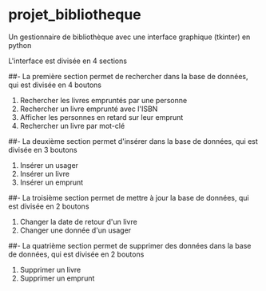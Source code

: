 # projet_bibliotheque
Un gestionnaire de bibliothèque avec une interface graphique (tkinter) en python

L'interface est divisée en 4 sections

##- La première section permet de rechercher dans la base de données, qui est divisée en 4 boutons
  1. Rechercher les livres empruntés par une personne
  2. Rechercher un livre emprunté avec l'ISBN
  3. Afficher les personnes en retard sur leur emprunt
  4. Rechercher un livre par mot-clé

##- La deuxième section permet d'insérer dans la base de données, qui est divisée en 3 boutons
  1. Insérer un usager
  2. Insérer un livre
  3. Insérer un emprunt

##- La troisième section permet de mettre à jour la base de données, qui est divisée en 2 boutons
  1. Changer la date de retour d'un livre
  2. Changer une donnée d'un usager
 
##- La quatrième section permet de supprimer des données dans la base de données, qui est divisée en 2 boutons
  1. Supprimer un livre
  2. Supprimer un emprunt
  
